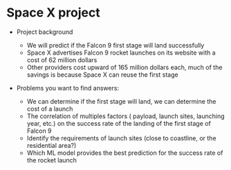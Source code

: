 # Space X project



+ Project background
    - We will predict if the Falcon 9 first stage will land successfully
    - Space X advertises Falcon 9 rocket launches on its website with a cost of 62 million dollars
    - Other providers cost upward of 165 million dollars each, much of the savings is because Space X can reuse the first stage
+ Problems you want to find answers:
   
    - We can determine if the first stage will land, we can determine the cost of a launch
    - The correlation of multiples factors ( payload, launch sites, launching year, etc.) on the success rate of the landing of the first stage of Falcon 9
    - Identify the requirements of launch sites (close to coastline, or the residential area?)
    - Which ML model provides the best prediction for the success rate of the rocket launch




